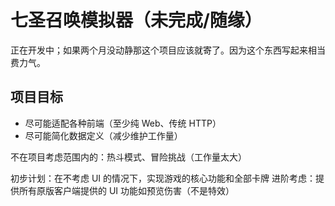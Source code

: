 # 七圣召唤模拟器（未完成/随缘）

正在开发中；如果两个月没动静那这个项目应该就寄了。因为这个东西写起来相当费力气。

## 项目目标

- 尽可能适配各种前端（至少纯 Web、传统 HTTP）
- 尽可能简化数据定义（减少维护工作量）

不在项目考虑范围内的：热斗模式、冒险挑战（工作量太大）

初步计划：在不考虑 UI 的情况下，实现游戏的核心功能和全部卡牌
进阶考虑：提供所有原版客户端提供的 UI 功能如预览伤害（不是特效）

